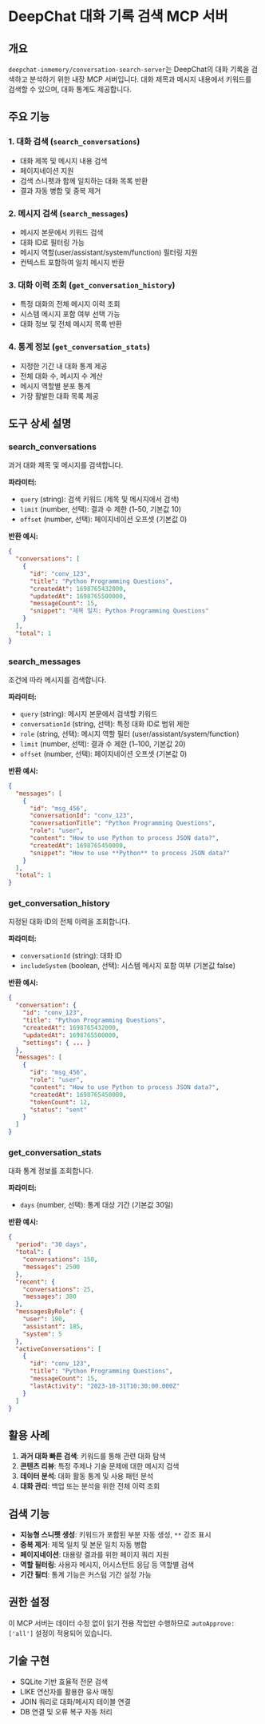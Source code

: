
# DeepChat 대화 기록 검색 MCP 서버

## 개요

`deepchat-inmemory/conversation-search-server`는 DeepChat의 대화 기록을 검색하고 분석하기 위한 내장 MCP 서버입니다. 대화 제목과 메시지 내용에서 키워드를 검색할 수 있으며, 대화 통계도 제공합니다.

## 주요 기능

### 1. 대화 검색 (`search_conversations`)

- 대화 제목 및 메시지 내용 검색
- 페이지네이션 지원
- 검색 스니펫과 함께 일치하는 대화 목록 반환
- 결과 자동 병합 및 중복 제거

### 2. 메시지 검색 (`search_messages`)

- 메시지 본문에서 키워드 검색
- 대화 ID로 필터링 가능
- 메시지 역할(user/assistant/system/function) 필터링 지원
- 컨텍스트 포함하여 일치 메시지 반환

### 3. 대화 이력 조회 (`get_conversation_history`)

- 특정 대화의 전체 메시지 이력 조회
- 시스템 메시지 포함 여부 선택 가능
- 대화 정보 및 전체 메시지 목록 반환

### 4. 통계 정보 (`get_conversation_stats`)

- 지정한 기간 내 대화 통계 제공
- 전체 대화 수, 메시지 수 계산
- 메시지 역할별 분포 통계
- 가장 활발한 대화 목록 제공

## 도구 상세 설명

### search_conversations

과거 대화 제목 및 메시지를 검색합니다.

**파라미터:**

- `query` (string): 검색 키워드 (제목 및 메시지에서 검색)
- `limit` (number, 선택): 결과 수 제한 (1–50, 기본값 10)
- `offset` (number, 선택): 페이지네이션 오프셋 (기본값 0)

**반환 예시:**

```json
{
  "conversations": [
    {
      "id": "conv_123",
      "title": "Python Programming Questions",
      "createdAt": 1698765432000,
      "updatedAt": 1698765500000,
      "messageCount": 15,
      "snippet": "제목 일치: Python Programming Questions"
    }
  ],
  "total": 1
}
```

### search_messages

조건에 따라 메시지를 검색합니다.

**파라미터:**

- `query` (string): 메시지 본문에서 검색할 키워드
- `conversationId` (string, 선택): 특정 대화 ID로 범위 제한
- `role` (string, 선택): 메시지 역할 필터 (user/assistant/system/function)
- `limit` (number, 선택): 결과 수 제한 (1–100, 기본값 20)
- `offset` (number, 선택): 페이지네이션 오프셋 (기본값 0)

**반환 예시:**

```json
{
  "messages": [
    {
      "id": "msg_456",
      "conversationId": "conv_123",
      "conversationTitle": "Python Programming Questions",
      "role": "user",
      "content": "How to use Python to process JSON data?",
      "createdAt": 1698765450000,
      "snippet": "How to use **Python** to process JSON data?"
    }
  ],
  "total": 1
}
```

### get_conversation_history

지정된 대화 ID의 전체 이력을 조회합니다.

**파라미터:**

- `conversationId` (string): 대화 ID
- `includeSystem` (boolean, 선택): 시스템 메시지 포함 여부 (기본값 false)

**반환 예시:**

```json
{
  "conversation": {
    "id": "conv_123",
    "title": "Python Programming Questions",
    "createdAt": 1698765432000,
    "updatedAt": 1698765500000,
    "settings": { ... }
  },
  "messages": [
    {
      "id": "msg_456",
      "role": "user",
      "content": "How to use Python to process JSON data?",
      "createdAt": 1698765450000,
      "tokenCount": 12,
      "status": "sent"
    }
  ]
}
```

### get_conversation_stats

대화 통계 정보를 조회합니다.

**파라미터:**

- `days` (number, 선택): 통계 대상 기간 (기본값 30일)

**반환 예시:**

```json
{
  "period": "30 days",
  "total": {
    "conversations": 150,
    "messages": 2500
  },
  "recent": {
    "conversations": 25,
    "messages": 380
  },
  "messagesByRole": {
    "user": 190,
    "assistant": 185,
    "system": 5
  },
  "activeConversations": [
    {
      "id": "conv_123",
      "title": "Python Programming Questions",
      "messageCount": 15,
      "lastActivity": "2023-10-31T10:30:00.000Z"
    }
  ]
}
```

## 활용 사례

1. **과거 대화 빠른 검색**: 키워드를 통해 관련 대화 탐색
2. **콘텐츠 리뷰**: 특정 주제나 기술 문제에 대한 메시지 검색
3. **데이터 분석**: 대화 활동 통계 및 사용 패턴 분석
4. **대화 관리**: 백업 또는 분석을 위한 전체 이력 조회

## 검색 기능

- **지능형 스니펫 생성**: 키워드가 포함된 부분 자동 생성, `**` 강조 표시
- **중복 제거**: 제목 일치 및 본문 일치 자동 병합
- **페이지네이션**: 대용량 결과를 위한 페이지 쿼리 지원
- **역할 필터링**: 사용자 메시지, 어시스턴트 응답 등 역할별 검색
- **기간 필터**: 통계 기능은 커스텀 기간 설정 가능

## 권한 설정

이 MCP 서버는 데이터 수정 없이 읽기 전용 작업만 수행하므로 `autoApprove: ['all']` 설정이 적용되어 있습니다.

## 기술 구현

- SQLite 기반 효율적 전문 검색
- LIKE 연산자를 활용한 유사 매칭
- JOIN 쿼리로 대화/메시지 테이블 연결
- DB 연결 및 오류 복구 자동 처리
